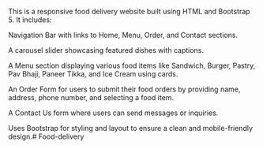 This is a responsive food delivery website built using HTML and Bootstrap 5. It includes:

Navigation Bar with links to Home, Menu, Order, and Contact sections.

A carousel slider showcasing featured dishes with captions.

A Menu section displaying various food items like Sandwich, Burger, Pastry, Pav Bhaji, Paneer Tikka, and Ice Cream using cards.

An Order Form for users to submit their food orders by providing name, address, phone number, and selecting a food item.

A Contact Us form where users can send messages or inquiries.

Uses Bootstrap for styling and layout to ensure a clean and mobile-friendly design.# Food-delivery
